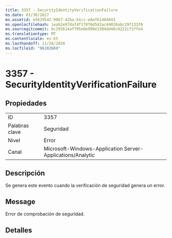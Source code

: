 ```yaml
---
title: 3357 - SecurityIdentityVerificationFailure
ms.date: 03/30/2017
ms.assetid: e5629542-9067-42ba-b1cc-e8af61484643
ms.openlocfilehash: 1eab2e97daf4f178f6d542ac44028abc29f133f0
ms.sourcegitcommit: bc293b14af795e0e999e3304dd40c0222cf2ffe4
ms.translationtype: MT
ms.contentlocale: es-ES
ms.lasthandoff: 11/26/2020
ms.locfileid: "96282669"
---
```

# <a name="3357---securityidentityverificationfailure"></a>3357 - SecurityIdentityVerificationFailure

## <a name="properties"></a>Propiedades  
  
|||  
|-|-|  
|ID|3357|  
|Palabras clave|Seguridad|  
|Nivel|Error|  
|Canal|Microsoft-Windows-Application Server-Applications/Analytic|  
  
## <a name="description"></a>Descripción  

 Se genera este evento cuando la verificación de seguridad genera un error.  
  
## <a name="message"></a>Message  

 Error de comprobación de seguridad.  
  
## <a name="details"></a>Detalles
